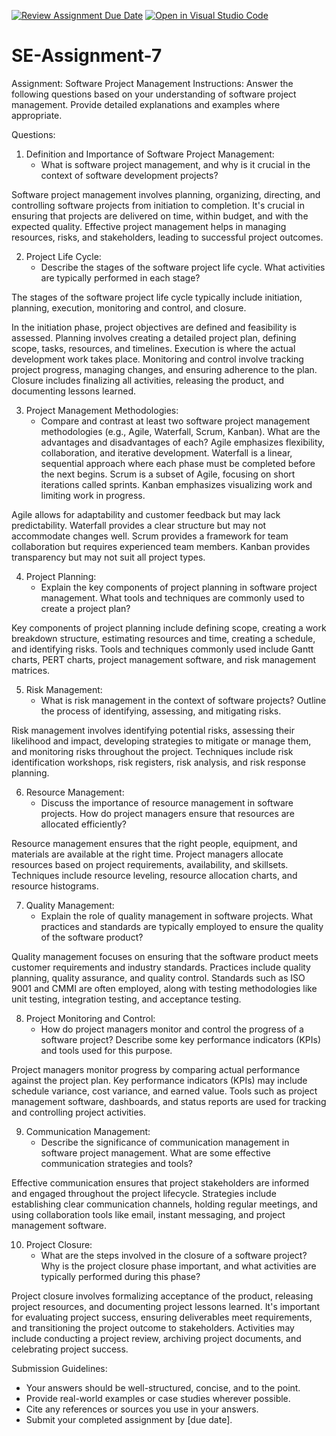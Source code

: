 [![Review Assignment Due Date](https://classroom.github.com/assets/deadline-readme-button-24ddc0f5d75046c5622901739e7c5dd533143b0c8e959d652212380cedb1ea36.svg)](https://classroom.github.com/a/KfkyH0Wl)
[![Open in Visual Studio Code](https://classroom.github.com/assets/open-in-vscode-718a45dd9cf7e7f842a935f5ebbe5719a5e09af4491e668f4dbf3b35d5cca122.svg)](https://classroom.github.com/online_ide?assignment_repo_id=15265184&assignment_repo_type=AssignmentRepo)
# SE-Assignment-7
Assignment: Software Project Management
Instructions:
Answer the following questions based on your understanding of software project management. Provide detailed explanations and examples where appropriate.

 Questions:

1. Definition and Importance of Software Project Management:
   - What is software project management, and why is it crucial in the context of software development projects?
  
Software project management involves planning, organizing, directing, and controlling software projects from initiation to completion. It's crucial in ensuring that projects are delivered on time, within budget, and with the expected quality. Effective project management helps in managing resources, risks, and stakeholders, leading to successful project outcomes.

2. Project Life Cycle:
   - Describe the stages of the software project life cycle. What activities are typically performed in each stage?
  
The stages of the software project life cycle typically include initiation, planning, execution, monitoring and control, and closure.

In the initiation phase, project objectives are defined and feasibility is assessed.
Planning involves creating a detailed project plan, defining scope, tasks, resources, and timelines.
Execution is where the actual development work takes place.
Monitoring and control involve tracking project progress, managing changes, and ensuring adherence to the plan.
Closure includes finalizing all activities, releasing the product, and documenting lessons learned.

3. Project Management Methodologies:
   - Compare and contrast at least two software project management methodologies (e.g., Agile, Waterfall, Scrum, Kanban). What are the advantages and disadvantages of each?
Agile emphasizes flexibility, collaboration, and iterative development. Waterfall is a linear, sequential approach where each phase must be completed before the next begins. Scrum is a subset of Agile, focusing on short iterations called sprints. Kanban emphasizes visualizing work and limiting work in progress.

Agile allows for adaptability and customer feedback but may lack predictability. Waterfall provides a clear structure but may not accommodate changes well. Scrum provides a framework for team collaboration but requires experienced team members. Kanban provides transparency but may not suit all project types.


4. Project Planning:
   - Explain the key components of project planning in software project management. What tools and techniques are commonly used to create a project plan?

Key components of project planning include defining scope, creating a work breakdown structure, estimating resources and time, creating a schedule, and identifying risks. Tools and techniques commonly used include Gantt charts, PERT charts, project management software, and risk management matrices.

5. Risk Management:
   - What is risk management in the context of software projects? Outline the process of identifying, assessing, and mitigating risks.

Risk management involves identifying potential risks, assessing their likelihood and impact, developing strategies to mitigate or manage them, and monitoring risks throughout the project. 
Techniques include risk identification workshops, risk registers, risk analysis, and risk response planning.

6. Resource Management:
   - Discuss the importance of resource management in software projects. How do project managers ensure that resources are allocated efficiently?

Resource management ensures that the right people, equipment, and materials are available at the right time. 
Project managers allocate resources based on project requirements, availability, and skillsets. Techniques include resource leveling, resource allocation charts, and resource histograms.

7. Quality Management:
   - Explain the role of quality management in software projects. What practices and standards are typically employed to ensure the quality of the software product?
  
 Quality management focuses on ensuring that the software product meets customer requirements and industry standards. 
 Practices include quality planning, quality assurance, and quality control. Standards such as ISO 9001 and CMMI are often employed, along with testing methodologies like unit testing, integration testing, and acceptance testing.

8. Project Monitoring and Control:
   - How do project managers monitor and control the progress of a software project? Describe some key performance indicators (KPIs) and tools used for this purpose.
  
Project managers monitor progress by comparing actual performance against the project plan. 
Key performance indicators (KPIs) may include schedule variance, cost variance, and earned value. 
Tools such as project management software, dashboards, and status reports are used for tracking and controlling project activities.

9. Communication Management:
   - Describe the significance of communication management in software project management. What are some effective communication strategies and tools?

Effective communication ensures that project stakeholders are informed and engaged throughout the project lifecycle. 
Strategies include establishing clear communication channels, holding regular meetings, and using collaboration tools like email, instant messaging, and project management software.

10. Project Closure:
    - What are the steps involved in the closure of a software project? Why is the project closure phase important, and what activities are typically performed during this phase?

Project closure involves formalizing acceptance of the product, releasing project resources, and documenting project lessons learned. It's important for evaluating project success, ensuring deliverables meet requirements, and transitioning the project outcome to stakeholders. Activities may include conducting a project review, archiving project documents, and celebrating project success.

Submission Guidelines:
- Your answers should be well-structured, concise, and to the point.
- Provide real-world examples or case studies wherever possible.
- Cite any references or sources you use in your answers.
- Submit your completed assignment by [due date].

